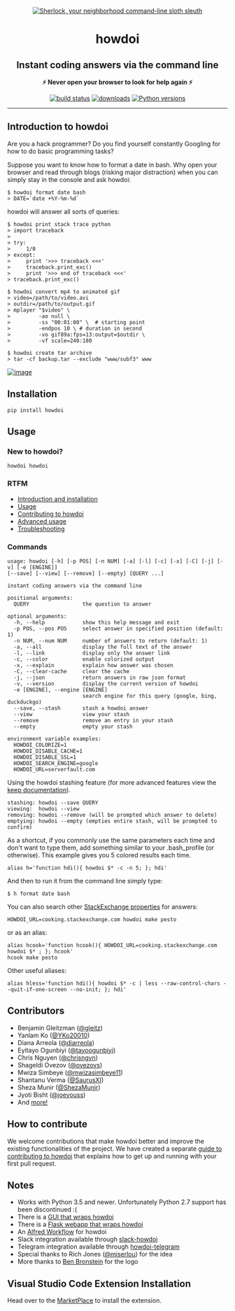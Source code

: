 <p align="center">
    <a href="https://pypi.python.org/pypi/howdoi">
        <img src="https://www.dropbox.com/s/dk13iy2uoufdwr7/HowDoIcolor512.png?raw=1" alt="Sherlock, your neighborhood command-line sloth sleuth" />
    </a>
</p>
<h1 align="center">howdoi</h1>
<h2 align="center">Instant coding answers via the command line</h2>
<p align="center"><strong>⚡ Never open your browser to look for help again ⚡</strong></p>

<p align="center">
    <a href="https://github.com/gleitz/howdoi/actions?query=workflow%3A%22Python+CI%22"><img src="https://img.shields.io/github/workflow/status/gleitz/howdoi/Python%20CI?style=plastic&color=78dce8" alt="build status"></a>
    <a href="https://pepy.tech/project/howdoi"><img src="https://img.shields.io/badge/dynamic/json?style=plastic&color=ab9df2&maxAge=86400&label=downloads&query=%24.total_downloads&url=https%3A%2F%2Fapi.pepy.tech%2Fapi%2Fprojects%2Fhowdoi" alt="downloads"></a>
    <a href="https://pypi.python.org/pypi/howdoi"><img src="https://img.shields.io/pypi/pyversions/howdoi.svg?style=plastic&color=ff6188" alt="Python versions"></a>
</p>

------------------------------------------------------------------------

## Introduction to howdoi

Are you a hack programmer? Do you find yourself constantly Googling for
how to do basic programming tasks?

Suppose you want to know how to format a date in bash. Why open your
browser and read through blogs (risking major distraction) when you can
simply stay in the console and ask howdoi:

    $ howdoi format date bash
    > DATE=`date +%Y-%m-%d`

howdoi will answer all sorts of queries:

    $ howdoi print stack trace python
    > import traceback
    >
    > try:
    >     1/0
    > except:
    >     print '>>> traceback <<<'
    >     traceback.print_exc()
    >     print '>>> end of traceback <<<'
    > traceback.print_exc()

    $ howdoi convert mp4 to animated gif
    > video=/path/to/video.avi
    > outdir=/path/to/output.gif
    > mplayer "$video" \
    >         -ao null \
    >         -ss "00:01:00" \  # starting point
    >         -endpos 10 \ # duration in second
    >         -vo gif89a:fps=13:output=$outdir \
    >         -vf scale=240:180

    $ howdoi create tar archive
    > tar -cf backup.tar --exclude "www/subf3" www

[![image](http://imgs.xkcd.com/comics/tar.png)](https://xkcd.com/1168/)

## Installation

    pip install howdoi

## Usage

### New to howdoi?

    howdoi howdoi

### RTFM

-   [Introduction and
    installation](http://gleitz.github.io/howdoi/introduction/)
-   [Usage](http://gleitz.github.io/howdoi/usage/)
-   [Contributing to
    howdoi](http://gleitz.github.io/howdoi/contributing_to_howdoi/)
-   [Advanced
    usage](http://gleitz.github.io/howdoi/howdoi_advanced_usage/)
-   [Troubleshooting](http://gleitz.github.io/howdoi/troubleshooting/)

### Commands

    usage: howdoi [-h] [-p POS] [-n NUM] [-a] [-l] [-c] [-x] [-C] [-j] [-v] [-e [ENGINE]]
    [--save] [--view] [--remove] [--empty] [QUERY ...]

    instant coding answers via the command line

    positional arguments:
      QUERY                 the question to answer

    optional arguments:
      -h, --help            show this help message and exit
      -p POS, --pos POS     select answer in specified position (default: 1)
      -n NUM, --num NUM     number of answers to return (default: 1)
      -a, --all             display the full text of the answer
      -l, --link            display only the answer link
      -c, --color           enable colorized output
      -x, --explain         explain how answer was chosen
      -C, --clear-cache     clear the cache
      -j, --json            return answers in raw json format
      -v, --version         display the current version of howdoi
      -e [ENGINE], --engine [ENGINE]
                            search engine for this query (google, bing, duckduckgo)
      --save, --stash       stash a howdoi answer
      --view                view your stash
      --remove              remove an entry in your stash
      --empty               empty your stash

    environment variable examples:
      HOWDOI_COLORIZE=1
      HOWDOI_DISABLE_CACHE=1
      HOWDOI_DISABLE_SSL=1
      HOWDOI_SEARCH_ENGINE=google
      HOWDOI_URL=serverfault.com

Using the howdoi stashing feature (for more advanced features view the
[keep documentation](https://github.com/OrkoHunter/keep)).

    stashing: howdoi --save QUERY
    viewing:  howdoi --view
    removing: howdoi --remove (will be prompted which answer to delete)
    emptying: howdoi --empty (empties entire stash, will be prompted to confirm)

As a shortcut, if you commonly use the same parameters each time and
don\'t want to type them, add something similar to your .bash_profile
(or otherwise). This example gives you 5 colored results each time.

    alias h='function hdi(){ howdoi $* -c -n 5; }; hdi'

And then to run it from the command line simply type:

    $ h format date bash

You can also search other [StackExchange
properties](https://stackexchange.com/sites#traffic) for answers:

    HOWDOI_URL=cooking.stackexchange.com howdoi make pesto

or as an alias:

    alias hcook='function hcook(){ HOWDOI_URL=cooking.stackexchange.com howdoi $* ; }; hcook'
    hcook make pesto

Other useful aliases:

    alias hless='function hdi(){ howdoi $* -c | less --raw-control-chars --quit-if-one-screen --no-init; }; hdi'

## Contributors

-   Benjamin Gleitzman ([\@gleitz](http://twitter.com/gleitz))
-   Yanlam Ko ([\@YKo20010](https://github.com/YKo20010))
-   Diana Arreola ([\@diarreola](https://github.com/diarreola))
-   Eyitayo Ogunbiyi ([\@tayoogunbiyi](https://github.com/tayoogunbiyi))
-   Chris Nguyen ([\@chrisngyn](https://github.com/chrisngyn))
-   Shageldi Ovezov ([\@ovezovs](https://github.com/chrisngyn))
-   Mwiza Simbeye
    ([\@mwizasimbeye11](https://github.com/mwizasimbeye11))
-   Shantanu Verma ([\@SaurusXI](https://github.com/SaurusXI))
-   Sheza Munir ([\@ShezaMunir](https://github.com/ShezaMunir))
-   Jyoti Bisht ([\@joeyouss](https://github.com/joeyouss))
-   And [more!](https://github.com/gleitz/howdoi/graphs/contributors)

## How to contribute

We welcome contributions that make howdoi better and improve the
existing functionalities of the project. We have created a separate
[guide to contributing to
howdoi](http://gleitz.github.io/howdoi/contributing_to_howdoi/) that explains
how to get up and running with your first pull request.

## Notes

-   Works with Python 3.5 and newer. Unfortunately Python 2.7 support
    has been discontinued :(
-   There is a [GUI that wraps
    howdoi](https://pypi.org/project/pysimplegui-howdoi/)
-   There is a [Flask webapp that wraps
    howdoi](https://howdoi.maxbridgland.com)
-   An [Alfred Workflow](http://blog.gleitzman.com/post/48539944559/howdoi-alfred-even-more-instant-answers)
    for howdoi
-   Slack integration available through
    [slack-howdoi](https://github.com/ellisonleao/slack-howdoi)
-   Telegram integration available through
    [howdoi-telegram](https://github.com/aahnik/howdoi-telegram)
-   Special thanks to Rich Jones
    ([\@miserlou](https://github.com/miserlou)) for the idea
-   More thanks to [Ben Bronstein](https://benbronstein.com/) for the
    logo

## Visual Studio Code Extension Installation

Head over to the [MarketPlace](https://marketplace.visualstudio.com/items?itemName=howdoi-org.howdoi)
to install the extension.
